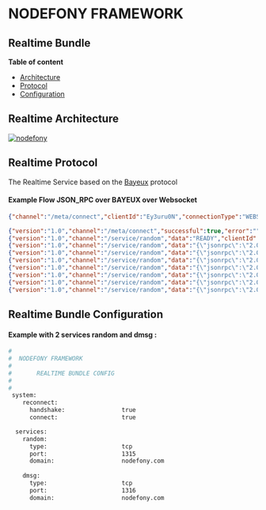 # **NODEFONY FRAMEWORK**

## Realtime Bundle 
__Table of content__

- [Architecture](#architecture)
- [Protocol](#protocol)
- [Configuration](#configuration) 

## <a name="architecture"></a> Realtime Architecture

[![nodefony](https://raw.githubusercontent.com/ccamensuli/nodefony/master/src/nodefony/doc/RealTime/realtime.png)](https://github.com/ccamensuli/nodefony)

## <a name="protocol"></a> Realtime Protocol
 
The Realtime Service based on the [Bayeux](http://svn.cometd.org/trunk/bayeux/bayeux.html) protocol

#### Example Flow JSON_RPC over BAYEUX over Websocket 
```json
{"channel":"/meta/connect","clientId":"Ey3uru0N","connectionType":"WEBSOCKET"}

{"version":"1.0","channel":"/meta/connect","successful":true,"error":"","clientId":"Ey3uru0N","timestamp":"2015-05-27T09:03:12.634Z","advice":{"reconnect":"retry"},"ext":{"address":"{\"remoteAddress\":\"nodefony.com\",\"host\":{\"protocol\":\"http:\",\"slashes\":true,\"auth\":null,\"host\":\"nodefony.com:5151\",\"port\":\"5151\",\"hostname\":\"nodefony.com\",\"hash\":null,\"search\":null,\"query\":null,\"pathname\":\"/\",\"path\":\"/\",\"href\":\"http://nodefony.com:5151/\"}}"},"data":{"monitoring":{"type":"tcp","port":1318,"domain":"nodefony.com"},"random":{"type":"tcp","port":1315,"domain":"nodefony.com"},"dmsg":{"type":"tcp","port":1316,"domain":"nodefony.com"}}}
{"version":"1.0","channel":"/service/random","data":"READY","clientId":"Ey3uru0N"}
{"version":"1.0","channel":"/service/random","data":"{\"jsonrpc\":\"2.0\",\"result\":68,\"error\":null,\"id\":null}","clientId":"Ey3uru0N"}
{"version":"1.0","channel":"/service/random","data":"{\"jsonrpc\":\"2.0\",\"result\":86,\"error\":null,\"id\":null}","clientId":"Ey3uru0N"}
{"version":"1.0","channel":"/service/random","data":"{\"jsonrpc\":\"2.0\",\"result\":26,\"error\":null,\"id\":null}","clientId":"Ey3uru0N"}	
{"version":"1.0","channel":"/service/random","data":"{\"jsonrpc\":\"2.0\",\"result\":28,\"error\":null,\"id\":null}","clientId":"Ey3uru0N"}	
{"version":"1.0","channel":"/service/random","data":"{\"jsonrpc\":\"2.0\",\"result\":53,\"error\":null,\"id\":null}","clientId":"Ey3uru0N"}	
{"version":"1.0","channel":"/service/random","data":"{\"jsonrpc\":\"2.0\",\"result\":31,\"error\":null,\"id\":null}","clientId":"Ey3uru0N"}	
{"version":"1.0","channel":"/service/random","data":"{\"jsonrpc\":\"2.0\",\"result\":28,\"error\":null,\"id\":null}","clientId":"Ey3uru0N"}	

```

## <a name="configuration"></a> Realtime Bundle Configuration
#### Example with 2 services random and dmsg :

```bash
#
#  NODEFONY FRAMEWORK 
#
#       REALTIME BUNDLE CONFIG
#
#
 system:
    reconnect:
      handshake:               	true
      connect:                  true

  services:
    random:
      type:                     tcp
      port:                     1315
      domain:                   nodefony.com
      
    dmsg:
      type:                     tcp
      port:                     1316
      domain:                   nodefony.com
```
